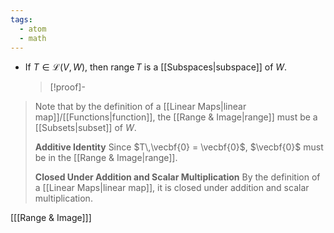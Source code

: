 ```yaml
---
tags:
  - atom
  - math
---
```

- If $T \in \mathcal{L}(V,W)$, then $\text{range}\,T$ is a [[Subspaces|subspace]] of $W$.
  > [!proof]-
> Note that by the definition of a [[Linear Maps|linear map]]/[[Functions|function]], the [[Range & Image|range]] must be a [[Subsets|subset]] of $W$.
> 
> **Additive Identity**
> Since $T\,\vecbf{0} = \vecbf{0}$, $\vecbf{0}$ must be in the [[Range & Image|range]].
> 
> **Closed Under Addition and Scalar Multiplication**
> By the definition of a [[Linear Maps|linear map]], it is closed under addition and scalar multiplication.

\[[[Range & Image]]\]